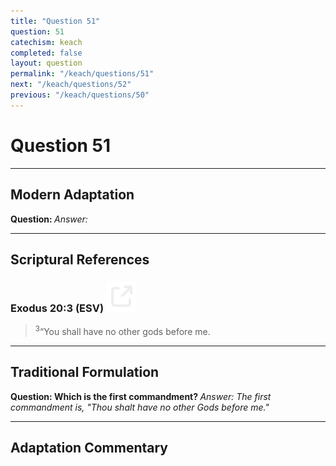 ```yaml
---
title: "Question 51"
question: 51
catechism: keach
completed: false
layout: question
permalink: "/keach/questions/51"
next: "/keach/questions/52"
previous: "/keach/questions/50"
---
```

# Question 51
---
## Modern Adaptation
<strong>
    Question:
</strong>

<em>
    Answer:
</em>

---
## Scriptural References
### Exodus 20:3 (ESV) <a href="https://biblegateway.com/passage/?search=Exodus+20%3A3&version=ESV"><img src="/assets/svg/link.svg"/></a>
> <sup>3</sup>“You shall have no other gods before me.

---
## Traditional Formulation
<strong>
    Question: Which is the first commandment?
</strong>

<em>
    Answer: The first commandment is, "Thou shalt have no other Gods before me."
</em>

---
## Adaptation Commentary
